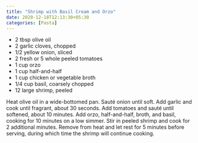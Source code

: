 ```yaml
---
title: "Shrimp with Basil Cream and Orzo"
date: 2020-12-18T12:13:30+05:30
categories: [Pasta]
---
```


* 2 tbsp olive oil  
* 2 garlic cloves, chopped  
* 1/2 yellow onion, sliced  
* 2 fresh or 5 whole peeled tomatoes  
* 1 cup orzo  
* 1 cup half-and-half 
* 1 cup chicken or vegetable broth  
* 1/4 cup basil, coarsely chopped  
* 12 large shrimp, peeled

Heat olive oil in a wide-bottomed pan. Sauté onion until soft. Add garlic and cook until fragrant, about 30 seconds. Add tomatoes and sauté until softened, about 10 minutes. Add orzo, half-and-half, broth, and basil, cooking for 10 minutes on a low simmer. Stir in peeled shrimp and cook for 2 additional minutes. Remove from heat and let rest for 5 minutes before serving, during which time the shrimp will continue cooking.
